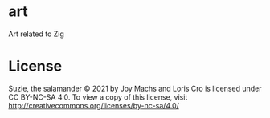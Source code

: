 # art
Art related to Zig

# License
Suzie, the salamander © 2021 by Joy Machs and Loris Cro is licensed under CC BY-NC-SA 4.0. To view a copy of this license, visit http://creativecommons.org/licenses/by-nc-sa/4.0/
